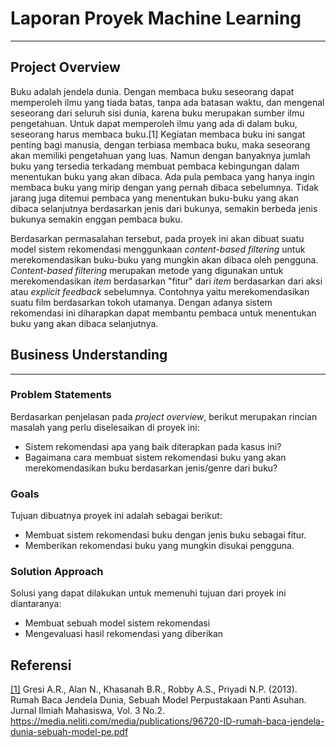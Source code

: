 # Laporan Proyek Machine Learning 
***
## Project Overview

Buku adalah jendela dunia. Dengan membaca buku seseorang dapat memperoleh ilmu yang tiada batas, tanpa ada batasan waktu, dan mengenal seseorang dari seluruh sisi dunia, karena buku merupakan sumber ilmu pengetahuan. Untuk dapat memperoleh ilmu yang ada di dalam buku, seseorang harus membaca buku.[1] Kegiatan membaca buku ini sangat penting bagi manusia, dengan terbiasa membaca buku, maka seseorang akan memiliki pengetahuan yang luas. Namun dengan banyaknya jumlah buku yang tersedia terkadang membuat pembaca kebingungan dalam menentukan buku yang akan dibaca. Ada pula pembaca yang hanya ingin membaca buku yang mirip dengan yang pernah dibaca sebelumnya. Tidak jarang juga ditemui pembaca yang menentukan buku-buku yang akan dibaca selanjutnya berdasarkan jenis dari bukunya, semakin berbeda jenis bukunya semakin enggan pembaca buku.

Berdasarkan permasalahan tersebut, pada proyek ini akan dibuat suatu model sistem rekomendasi menggunkaan _content-based filtering_ untuk merekomendasikan buku-buku yang mungkin akan dibaca oleh pengguna. _Content-based filtering_ merupakan metode yang digunakan untuk merekomendasikan _item_ berdasarkan "fitur" dari _item_ berdasarkan dari aksi atau _explicit feedback_ sebelumnya. Contohnya yaitu merekomendasikan suatu film berdasarkan tokoh utamanya. Dengan adanya sistem rekomendasi ini diharapkan dapat membantu pembaca untuk menentukan buku yang akan dibaca selanjutnya.

## Business Understanding
***
### Problem Statements
Berdasarkan penjelasan pada _project overview_, berikut merupakan rincian masalah yang perlu diselesaikan di proyek ini:
- Sistem rekomendasi apa yang baik diterapkan pada kasus ini?
- Bagaimana cara membuat sistem rekomendasi buku yang akan merekomendasikan buku berdasarkan jenis/genre dari buku?

### Goals
Tujuan dibuatnya proyek ini adalah sebagai berikut:
- Membuat sistem rekomendasi buku dengan jenis buku sebagai fitur.
- Memberikan rekomendasi buku yang mungkin disukai pengguna.

### Solution Approach
Solusi yang dapat dilakukan untuk memenuhi tujuan dari proyek ini diantaranya:
- Membuat sebuah model sistem rekomendasi 
- Mengevaluasi hasil rekomendasi yang diberikan
  
 

## Referensi
[[1]](https://media.neliti.com/media/publications/96720-ID-rumah-baca-jendela-dunia-sebuah-model-pe.pdf) Gresi A.R., Alan N., Khasanah B.R., Robby A.S., Priyadi N.P. (2013). Rumah Baca Jendela Dunia, Sebuah Model Perpustakaan Panti Asuhan. Jurnal Ilmiah Mahasiswa, Vol. 3 No.2. https://media.neliti.com/media/publications/96720-ID-rumah-baca-jendela-dunia-sebuah-model-pe.pdf
